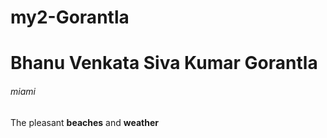# my2-Gorantla
# Bhanu Venkata Siva Kumar Gorantla
###### miami

The pleasant **beaches** and **weather**

    
